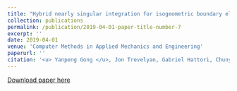 ```yaml
---
title: "Hybrid nearly singular integration for isogeometric boundary element analysis of coatings and other thin 2D structures"
collection: publications
permalink: /publication/2019-04-01-paper-title-number-7
excerpt: ''
date: 2019-04-01
venue: 'Computer Methods in Applied Mechanics and Engineering'
paperurl: ''
citation: '<u> Yanpeng Gong </u>, Jon Trevelyan, Gabriel Hattori, Chunying Dong. Hybrid nearly singular integration for isogeometric boundary element analysis of coatings and other thin 2D structures, Computer Methods in Applied Mechanics and Engineering, 346, 2019, 642-673.'
---
```


[Download paper here](http://knownfull.github.io/files/201904CMAME.pdf)

